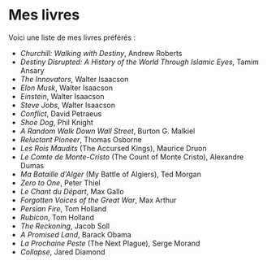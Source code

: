 # Mes livres

Voici une liste de mes livres préférés :

- *Churchill: Walking with Destiny*, Andrew Roberts
- *Destiny Disrupted: A History of the World Through Islamic Eyes*, Tamim Ansary
- *The Innovators*, Walter Isaacson
- *Elon Musk*, Walter Isaacson
- *Einstein*, Walter Isaacson
- *Steve Jobs*, Walter Isaacson
- *Conflict*, David Petraeus
- *Shoe Dog*, Phil Knight
- *A Random Walk Down Wall Street*, Burton G. Malkiel
- *Reluctant Pioneer*, Thomas Osborne
- *Les Rois Maudits* (The Accursed Kings), Maurice Druon
- *Le Comte de Monte-Cristo* (The Count of Monte Cristo), Alexandre Dumas
- *Ma Bataille d'Alger* (My Battle of Algiers), Ted Morgan
- *Zero to One*, Peter Thiel
- *Le Chant du Départ*, Max Gallo
- *Forgotten Voices of the Great War*, Max Arthur
- *Persian Fire*, Tom Holland
- *Rubicon*, Tom Holland
- *The Reckoning*, Jacob Soll
- *A Promised Land*, Barack Obama
- *La Prochaine Peste* (The Next Plague), Serge Morand
- *Collapse*, Jared Diamond